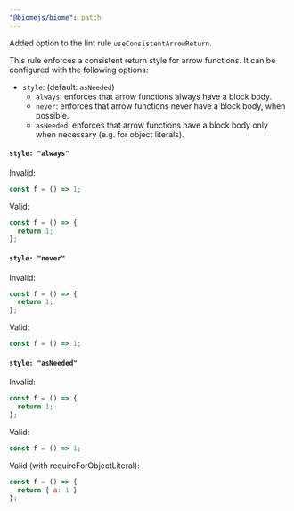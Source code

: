 ```yaml
---
"@biomejs/biome": patch
---
```


Added option to the lint rule `useConsistentArrowReturn`.

This rule enforces a consistent return style for arrow functions. It can be configured with the following options:

  - `style`: (default: `asNeeded`)
    - `always`: enforces that arrow functions always have a block body.
    - `never`: enforces that arrow functions never have a block body, when possible.
    - `asNeeded`: enforces that arrow functions have a block body only when necessary (e.g. for object literals).

#### `style: "always"`

Invalid:

```js
const f = () => 1;
```

Valid:

```js
const f = () => {
  return 1;
};
```

#### `style: "never"`

Invalid:

```js
const f = () => {
  return 1;
};
```

Valid:

```js
const f = () => 1;
```

#### `style: "asNeeded"`

Invalid:

```js
const f = () => {
  return 1;
};
```

Valid:

```js
const f = () => 1;
```

Valid (with requireForObjectLiteral):

```js
const f = () => {
  return { a: 1 }
};
```

